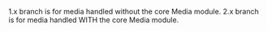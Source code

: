 1.x branch is for media handled without the core Media module.
2.x branch is for media handled WITH the core Media module.
